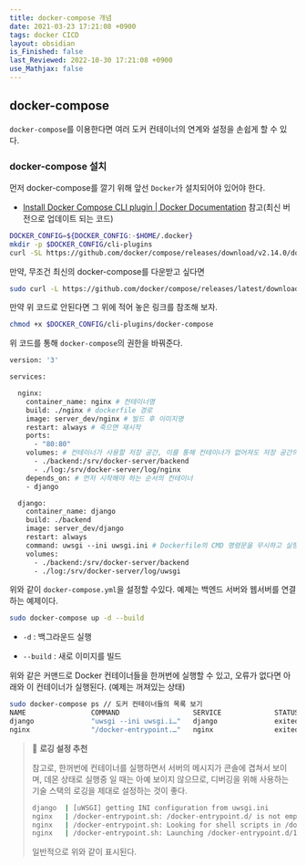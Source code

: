 ```yaml
---
title: docker-compose 개념
date: 2021-03-23 17:21:08 +0900
tags: docker CICD
layout: obsidian
is_Finished: false
last_Reviewed: 2022-10-30 17:21:08 +0900
use_Mathjax: false
---
```

## docker-compose

`docker-compose`를 이용한다면 여러 도커 컨테이너의 연계와 설정을 손쉽게 할 수 있다.

### docker-compose 설치

먼저 docker-compose를 깔기 위해 앞선 `Docker`가 설치되어야 있어야 한다.

- [Install Docker Compose CLI plugin | Docker Documentation](https://docs.docker.com/compose/install/) 참고(최신 버전으로 업데이트 되는 코드)

```bash
DOCKER_CONFIG=${DOCKER_CONFIG:-$HOME/.docker}
mkdir -p $DOCKER_CONFIG/cli-plugins
curl -SL https://github.com/docker/compose/releases/download/v2.14.0/docker-compose-linux-x86_64 -o $DOCKER_CONFIG/cli-plugins/docker-compose
```

만약, 무조건 최신의 docker-compose를 다운받고 싶다면

```bash
sudo curl -L https://github.com/docker/compose/releases/latest/download/docker-compose-$(uname -s)-$(uname -m) -o /usr/local/bin/docker-compose
```

만약 위 코드로 안된다면 그 위에 적어 놓은 링크를 참조해 보자.

```bash
chmod +x $DOCKER_CONFIG/cli-plugins/docker-compose
```

위 코드를 통해 `docker-compose`의 권한을 바꿔준다.

```dockerfile
version: '3'

services:

  nginx:
    container_name: nginx # 컨테이너명
    build: ./nginx # dockerfile 경로
    image: server_dev/nginx # 빌드 후 이미지명
    restart: always # 죽으면 재시작
    ports:
      - "80:80"
    volumes: # 컨테이너가 사용할 저장 공간, 이를 통해 컨테이너가 없어져도 저장 공간의 값은 남음
      - ./backend:/srv/docker-server/backend
      - ./log:/srv/docker-server/log/nginx
    depends_on: # 먼저 시작해야 하는 순서의 컨테이너
    - django

  django:
    container_name: django 
    build: ./backend
    image: server_dev/django
    restart: always 
    command: uwsgi --ini uwsgi.ini # Dockerfile의 CMD 명령문을 무시하고 실행할 명령어를 설정하기 위해서 사용됩니다.
    volumes: 
      - ./backend:/srv/docker-server/backend
      - ./log:/srv/docker-server/log/uwsgi 
```

위와 같이 `docker-compose.yml`을 설정할 수있다. 예제는 백엔드 서버와 웹서버를 연결하는 예제이다.

```bash
sudo docker-compose up -d --build
```

- `-d` : 백그라운드 실행

- `--build` : 새로 이미지를 빌드

위와 같은 커맨드로 Docker 컨테이너들을 한꺼번에 실행할 수 있고, 오류가 없다면 아래와 이 컨테이너가 실행된다. (예제는 꺼져있는 상태)

```bash
sudo docker-compose ps // 도커 컨테이너들의 목록 보기
NAME                COMMAND                  SERVICE             STATUS              PORTS
django              "uwsgi --ini uwsgi.i…"   django              exited (137)        
nginx               "/docker-entrypoint.…"   nginx               exited (0)
```

> 🔵 **로깅 설정 추천**
> 
> 참고로, 한꺼번에 컨테이너를 실행하면서 서버의 메시지가 콘솔에 겹쳐서 보이며, 데몬 상태로 실행중 일 때는 아예 보이지 않으므로, 디버깅을 위해 사용하는 기술 스택의 로깅을 제대로 설정하는 것이 좋다.
> 
> ```bash
> django  | [uWSGI] getting INI configuration from uwsgi.ini
> nginx   | /docker-entrypoint.sh: /docker-entrypoint.d/ is not empty, will attempt to perform configuration
> nginx   | /docker-entrypoint.sh: Looking for shell scripts in /docker-entrypoint.d/
> nginx   | /docker-entrypoint.sh: Launching /docker-entrypoint.d/10-listen-on-ipv6-by-default.sh
> ```
> 
> 일반적으로 위와 같이 표시된다.